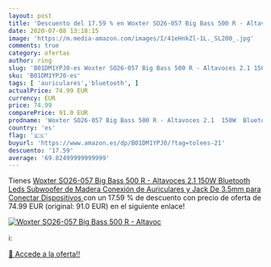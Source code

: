 ```yaml
---
layout: post
title: 'Descuento del 17.59 % en Woxter SO26-057 Big Bass 500 R - Altavoc'
date: 2020-07-08 13:18:15
image: 'https://m.media-amazon.com/images/I/41eHnkZl-1L._SL200_.jpg'
comments: true
category: ofertas
author: ring
slug: 'B01DM1YPJ0-es Woxter SO26-057 Big Bass 500 R - Altavoces 2.1 150W...'
sku: 'B01DM1YPJ0-es'
tags: [ 'auriculares','bluetooth', ]
actualPrice: 74.99 EUR
currency: EUR
price: 74.99
comparePrice: 91.0 EUR
prodname: 'Woxter SO26-057 Big Bass 500 R - Altavoces 2.1  150W  Bluetooth  Leds  Subwoofer de Madera  Conexión de Auriculares y Jack De 3.5mm para Conectar Dispositivos '
country: 'es'
flag: '🇪🇸'
buyurl: 'https://www.amazon.es/dp/B01DM1YPJ0/?tag=tolees-21'
descuento: '17.59'
average: '69.82499999999999'
---
```


Tienes [Woxter SO26-057 Big Bass 500 R - Altavoces 2.1  150W  Bluetooth  Leds  Subwoofer de Madera  Conexión de Auriculares y Jack De 3.5mm para Conectar Dispositivos ](https://www.amazon.es/dp/B01DM1YPJ0/?tag=tolees-21) con un 17.59 % de descuento con precio de oferta de 74.99 EUR (original: 91.0 EUR) en el siguiente enlace!

[![Woxter SO26-057 Big Bass 500 R - Altavoc](https://m.media-amazon.com/images/I/41eHnkZl-1L._SL200_.jpg)](https://www.amazon.es/dp/B01DM1YPJ0/?tag=tolees-21)

ℹ️:


[🛒 Accede a la oferta!!](https://www.amazon.es/dp/B01DM1YPJ0/?tag=tolees-21)
